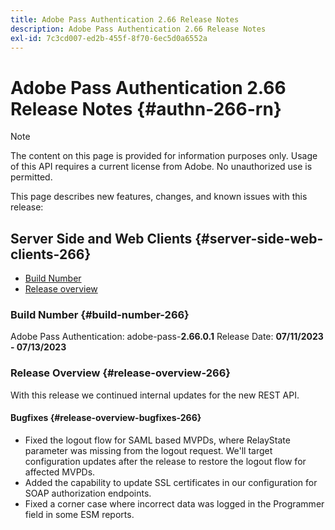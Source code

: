 ```yaml
---
title: Adobe Pass Authentication 2.66 Release Notes
description: Adobe Pass Authentication 2.66 Release Notes
exl-id: 7c3cd007-ed2b-455f-8f70-6ec5d0a6552a
---
```

# Adobe Pass Authentication 2.66 Release Notes {#authn-266-rn}

>[!NOTE]
>
>The content on this page is provided for information purposes only. Usage of this API requires a current license from Adobe. No unauthorized use is permitted.

This page describes new features, changes, and known issues with this release:

## Server Side and Web Clients {#server-side-web-clients-266}

* [Build Number](#build-number-266)
* [Release overview](#release-overview-266)

### Build Number {#build-number-266}

Adobe Pass Authentication: adobe-pass-**2.66.0.1**
Release Date: **07/11/2023 - 07/13/2023** 

### Release Overview {#release-overview-266}

With this release we continued internal updates for the new REST API.
 
#### Bugfixes {#release-overview-bugfixes-266}

* Fixed the logout flow for SAML based MVPDs, where RelayState parameter was missing from the logout request. We'll target configuration updates after the release to restore the logout flow for affected MVPDs.
* Added the capability to update SSL certificates in our configuration for SOAP authorization endpoints.
* Fixed a corner case where incorrect data was logged in the Programmer field in some ESM reports.
